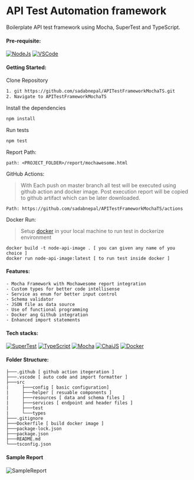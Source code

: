 # API Test Automation framework
Boilerplate API test framework using Mocha, SuperTest and TypeScript.

#### Pre-requisite:
[![NodeJs](https://img.shields.io/badge/-NodeJS%20v10%20OR%20later-%23339933?logo=npm)](https://nodejs.org/en/download/)
[![VSCode](https://img.shields.io/badge/-Visual%20Studio%20Code-%233178C6?logo=visual-studio-code)](https://code.visualstudio.com/download)

#### Getting Started:
Clone Repository
```bash
1. git https://github.com/sadabnepal/APITestFrameworkMochaTS.git
2. Navigate to APITestFrameworkMochaTS
```

Install the dependencies
```bash
npm install
```
Run tests
```bash
npm test
```

Report Path:
```
path: <PROJECT_FOLDER>/report/mochawesome.html
```

GitHub Actions:
> With Each push on master branch all test will be executed using github action and docker image.
> Post execution report will be copied to github artifact which can be later downloaded.
```
Path: https://github.com/sadabnepal/APITestFrameworkMochaTS/actions
```

Docker Run:
> Setup [docker](https://docs.docker.com/get-docker/) in your local machine to run test in dockerize environment
```
docker build -t node-api-image . [ you can given any name of you choice ]
docker run node-api-image:latest [ to run test inside docker ]
```

#### Features:
    - Mocha Framework with Mochawesome report integration
    - Custom types for better code intellisense
    - Service as enum for better input control
    - Schema validator
    - JSON file as data source
    - Use of functional programming
    - Docker ang Github integration
    - Enhanced import statements

#### Tech stacks:
[![SuperTest](https://img.shields.io/badge/-SuperTest-07BA82?logoColor=white)](https://github.com/visionmedia/supertest)
[![TypeScript](https://img.shields.io/badge/-TypeScript-%233178C6?logo=Typescript&logoColor=black)](https://www.typescriptlang.org/)
[![Mocha](https://img.shields.io/badge/-Mocha-%238D6748?logo=Mocha&logoColor=white)](https://mochajs.org/)
[![ChaiJS](https://img.shields.io/badge/-ChaiJS-FEDABD?logo=Chai&logoColor=black)](https://www.chaijs.com/)
[![Docker](https://img.shields.io/badge/-Docker-0db7ed?logo=docker&logoColor=white)](https://www.docker.com/)

#### Folder Structure:
```
├───.github [ github action itegeration ]
├───.vscode [ auto code and import formatter ]
├───src
|     ├───config [ basic configuration]
|     ├───helper [ resuable components ]
|     ├───resources [ data and schema files ]
|     ├───services [ endpoint and header files ]
|     ├───test
|     └───types
├───.gitignore
├───Dockerfile [ build docker image ]
├───package-lock.json
├───package.json
├───README.md
└───tsconfig.json
```

#### Sample Report
![SampleReport](https://user-images.githubusercontent.com/65847528/166101585-1f2aaacd-3303-4d22-8de4-489ac2ba9564.png)